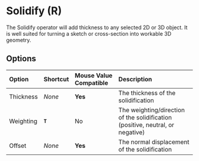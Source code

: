 # Solidify (<span title="Recallable">R</span>)

The Solidify operator will add thickness to any selected 2D or 3D object. It is well suited for turning a sketch or cross-section into workable 3D geometry.

## Options

| Option | Shortcut | Mouse Value Compatible | Description |
| :--- | :--- | :--- | :--- |
| Thickness | _None_ | **Yes** | The thickness of the solidification |
| Weighting | **`T`** | No | The weighting/direction of the solidification (positive, neutral, or negative) |
| Offset | _None_ | **Yes** | The normal displacement of the solidification |